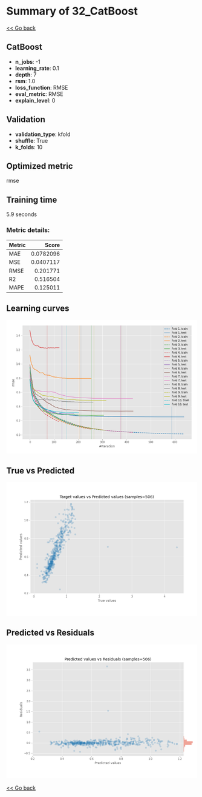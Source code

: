 # Summary of 32_CatBoost

[<< Go back](../README.md)


## CatBoost
- **n_jobs**: -1
- **learning_rate**: 0.1
- **depth**: 7
- **rsm**: 1.0
- **loss_function**: RMSE
- **eval_metric**: RMSE
- **explain_level**: 0

## Validation
 - **validation_type**: kfold
 - **shuffle**: True
 - **k_folds**: 10

## Optimized metric
rmse

## Training time

5.9 seconds

### Metric details:
| Metric   |     Score |
|:---------|----------:|
| MAE      | 0.0782096 |
| MSE      | 0.0407117 |
| RMSE     | 0.201771  |
| R2       | 0.516504  |
| MAPE     | 0.125011  |



## Learning curves
![Learning curves](learning_curves.png)
## True vs Predicted

![True vs Predicted](true_vs_predicted.png)


## Predicted vs Residuals

![Predicted vs Residuals](predicted_vs_residuals.png)



[<< Go back](../README.md)
